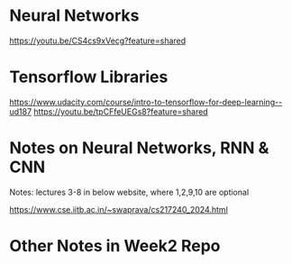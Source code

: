 # Neural Networks

https://youtu.be/CS4cs9xVecg?feature=shared

# Tensorflow Libraries

https://www.udacity.com/course/intro-to-tensorflow-for-deep-learning--ud187
https://youtu.be/tpCFfeUEGs8?feature=shared

# Notes on Neural Networks, RNN & CNN

Notes: lectures 3-8 in below website, where 1,2,9,10 are optional

https://www.cse.iitb.ac.in/~swaprava/cs217240_2024.html

# Other Notes in Week2 Repo

